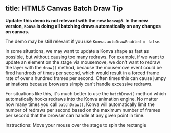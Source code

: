 title: HTML5 Canvas Batch Draw Tip
---

**Update: this demo is not relevant with the new `konva@8`. In the new version, `Konva` is doing all batching draws automatically on any changes on canvas.**

The demo may be still relevant if you use `Konva.autoDrawEnabled = false`.

In some situations, we may want to update a Konva shape as fast as possible,
but without causing too many redraws.  For example, if we want to update an
element on the stage via mousemove, we don't want to redraw the layer with the
`draw()` method, because the mousemove event could be fired hundreds of times per
second, which would result in a forced frame rate of over a hundred frames per second.
Often times this can cause jumpy animations because browsers simply can't handle excessive redraws.

For situations like this, it's much better to use the `batchDraw()` method
which automatically hooks redraws into the Konva animation engine.
No matter how many times you call `batchDraw()`, Konva will automatically
limit the number of redraws per second based on the maximum number of frames
per second that the browser can handle at any given point in time.

Instructions: Move your mouse over the stage to spin the rectangle

<!-- {% iframe /downloads/code/performance/BatchDraw.html %}

{% include_code Konva Batch Draw Demo performance/BatchDraw.html %} -->
